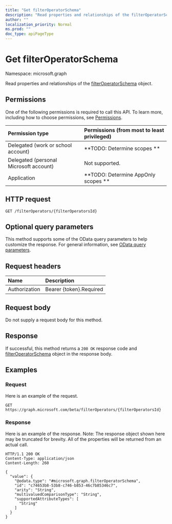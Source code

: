 ```yaml
---
title: "Get filterOperatorSchema"
description: "Read properties and relationships of the filterOperatorSchema object."
author: ""
localization_priority: Normal
ms.prod: ""
doc_type: apiPageType
---
```


# Get filterOperatorSchema

Namespace: microsoft.graph

Read properties and relationships of the [filterOperatorSchema](../resources/filteroperatorschema.md) object.

## Permissions
One of the following permissions is required to call this API. To learn more, including how to choose permissions, see [Permissions](/concepts/permissions-reference.md).

|Permission type|Permissions (from most to least privileged)|
|:---|:---|
|Delegated (work or school account)|**TODO: Determine scopes **|
|Delegated (personal Microsoft account)|Not supported.|
|Application|**TODO: Determine AppOnly scopes **|

## HTTP request
<!-- {
  "blockType": "ignored"
}
-->
``` http
GET /filterOperators/{filterOperatorsId}
```

## Optional query parameters
This method supports some of the OData query parameters to help customize the response. For general information, see [OData query parameters](/graph/query-parameters).

## Request headers
|Name|Description|
|:---|:---|
|Authorization|Bearer {token}.Required|

## Request body
Do not supply a request body for this method.

## Response
If successful, this method returns a `200 OK` response code and [filterOperatorSchema](../resources/filteroperatorschema.md) object in the response body.

## Examples

### Request
Here is an example of the request.
<!-- {
  "blockType": "request",
  "name": "get_filteroperatorschema"
}
-->
``` http
GET https://graph.microsoft.com/beta/filterOperators/{filterOperatorsId}
```

### Response
Here is an example of the response. Note: The response object shown here may be truncated for brevity. All of the properties will be returned from an actual call.
<!-- {
  "blockType": "response",
  "truncated": true,
  "@odata.type": "microsoft.graph.filterOperatorSchema"
}
-->
``` http
HTTP/1.1 200 OK
Content-Type: application/json
Content-Length: 260

{
  "value": {
    "@odata.type": "#microsoft.graph.filterOperatorSchema",
    "id": "c74653b8-53b8-c746-b853-46c7b85346c7",
    "arity": "String",
    "multivaluedComparisonType": "String",
    "supportedAttributeTypes": [
      "String"
    ]
  }
}
```

